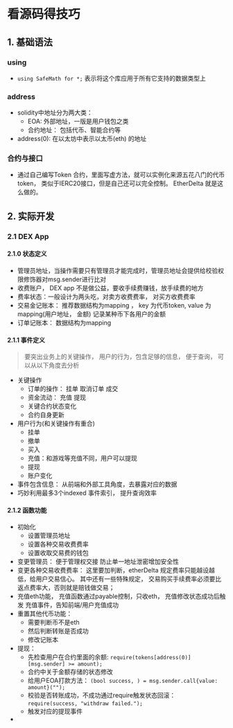 # 看源码得技巧

## 1. 基础语法

### using
* `using SafeMath for *;` 表示将这个库应用于所有它支持的数据类型上

### address
* solidity中地址分为两大类：
  * EOA: 外部地址，一版是用户钱包之类
  * 合约地址： 包括代币、智能合约等
* address(0): 在以太坊中表示以太币(eth) 的地址

### 合约与接口
* 通过自己编写Token 合约，里面写虚方法，就可以实例化来源五花八门的代币token， 类似于IERC20接口，但是自己还可以完全控制。 EtherDelta 就是这么做的。




## 2. 实际开发

### 2.1 DEX App

#### 2.1.0 状态定义
* 管理员地址，当操作需要只有管理员才能完成时，管理员地址会提供给校验权限修饰器对msg.sender进行比对
* 收费账户， DEX app 不是做公益，要收手续费赚钱，放手续费的地方
* 费率状态：一般设计为两头吃，对卖方收费费率， 对买方收费费率
* 交易金记账本： 推荐数据结构为mapping ， key 为代币token,  value 为  mapping(用户地址， 金额)  记录某种币下各用户的金额
* 订单记账本： 数据结构为mapping

#### 2.1.1 事件定义
> 要突出业务上的关键操作， 用户的行为，包含足够的信息， 便于查询， 可以从以下角度去分析
* 关键操作
  * 订单的操作： 挂单 取消订单 成交
  * 资金流动： 充值 提现
  * 关键合约状态变化
  * 合约自身更新
* 用户行为(和关键操作有重合)
  * 挂单
  * 撤单
  * 买入
  * 充值：和游戏等充值不同，用户可以提现
  * 提现
  * 账户变化
* 事件包含信息： 从前端和外部工具角度，去暴露对应的数据
* 巧妙利用最多3个indexed 事件索引， 提升查询效率

#### 2.1.2 函数功能
* 初始化
  * 设置管理员地址
  * 设置各种交易收费费率
  * 设置收取交易费的钱包
* 变更管理员： 便于管理权交接 防止单一地址泄密增加安全性
* 变更各种交易收费费率： 这里要加判断，etherDelta 规定费率只能越设越低，给用户交易信心。 其中还有一些特殊规定， 交易购买手续费率必须要比返点费率大，否则就是赔钱做交易；
* 充值eth功能， 充值函数通过payable控制，只收eth， 充值修改状态成功后触发 充值事件，告知前端/用户充值成功
* 重置其他代币功能：
  * 需要判断币不是eth
  * 然后判断转账是否成功
  * 修改记账本
* 提现：
  * 先检查用户在合约里面的余额: `require(tokens[address(0)][msg.sender] >= amount);`
  * 合约中关于金额存储的状态修改
  * 给用户EOA打款方法： `(bool success, ) = msg.sender.call{value: amount}("");`
  * 校验是否转账成功，不成功通过require触发状态回滚： `require(success, "withdraw failed.");`
  * 触发对应的提现事件
* 
